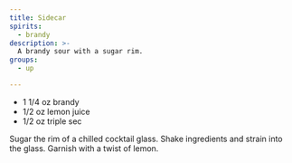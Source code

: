 ```yaml
---
title: Sidecar
spirits:
  - brandy
description: >-
  A brandy sour with a sugar rim.
groups:
  - up

---
```


- 1 1/4 oz brandy
- 1/2 oz lemon juice
- 1/2 oz triple sec

Sugar the rim of a chilled cocktail glass.
Shake ingredients and strain into the glass.  Garnish with a twist of lemon.